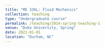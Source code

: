 ```yaml
---
title: "ME 336L: Fluid Mechanics"
collection: teaching
type: "Undergraduate course"
permalink: /teaching/2014-spring-teaching-1
venue: "Duke University, Spring"
date: 2021-01-01
location: "Durham, NC"
---
```


